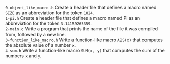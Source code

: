 `0-object_like_macro.h` Create a header file that defines a macro named `SIZE` as an abbreviation for the token `1024`.\
`1-pi.h` Create a header file that defines a macro named PI as an abbreviation for the token `3.14159265359`.\
`2-main.c` Write a program that prints the name of the file it was compiled from, followed by a new line.\
`3-function_like_macro.h` Write a function-like macro `ABS(x)` that computes the absolute value of a number `x`.\
`4-sum.h` Write a function-like macro `SUM(x, y)` that computes the sum of the numbers `x` and `y`.
